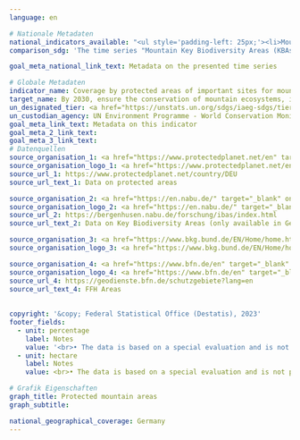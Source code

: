```yaml
---
language: en    

# Nationale Metadaten    
national_indicators_available: "<ul style='padding-left: 25px;'><li>Mountain Key Biodiversity Areas (KBAs) covered by protected areas</li> <li> Mountain regions, covered by protected areas</li> <li> Mountain regions, covered by effective protected areas</li></ul>"    
comparison_sdg: 'The time series "Mountain Key Biodiversity Areas (KBAs) covered by protected areas" is partly compliant with the global metadata. The time series "Mountain regions, covered by protected areas" and "Mountain regions, covered by effective protected areas" provide additional information.'    

goal_meta_national_link_text: Metadata on the presented time series    

# Globale Metadaten    
indicator_name: Coverage by protected areas of important sites for mountain biodiversity    
target_name: By 2030, ensure the conservation of mountain ecosystems, including their biodiversity, in order to enhance their capacity to provide benefits that are essential for sustainable development    
un_designated_tier: <a href="https://unstats.un.org/sdgs/iaeg-sdgs/tier-classification/" title="Click here for more information on the UN tier classification."  target="_blank" onclick="return confirm_alert(this);">Tier I</a>    
un_custodian_agency: UN Environment Programme - World Conservation Monitoring Centre (UNEP-WCMC)<br>United Nations Environment Programme (UNEP)<br>International Union for Conservation of Nature (IUCN)    
goal_meta_link_text: Metadata on this indicator    
goal_meta_2_link_text:     
goal_meta_3_link_text:         
# Datenquellen
source_organisation_1: <a href="https://www.protectedplanet.net/en" target="_blank" onclick="return confirm_alert('');"> Protected Planet </a>
source_organisation_logo_1: <a href="https://www.protectedplanet.net/en" target="_blank" onclick="return confirm_alert('');"><img src="https://g205sdgs.github.io/sdg-indicators/public/OrgImgEn/pp.png" alt="Logo pp" style="height:60px; width:148px"/></a>
source_url_1: https://www.protectedplanet.net/country/DEU
source_url_text_1: Data on protected areas

source_organisation_2: <a href="https://en.nabu.de/" target="_blank" onclick="return confirm_alert('');"> NABU – Naturschutzbund Deutschland e.V. </a>
source_organisation_logo_2: <a href="https://en.nabu.de/" target="_blank" onclick="return confirm_alert('');"><img src="https://g205sdgs.github.io/sdg-indicators/public/OrgImgEn/nabu.png" alt="Logo nabu" style="height:60px; width:148px"/></a>
source_url_2: https://bergenhusen.nabu.de/forschung/ibas/index.html
source_url_text_2: Data on Key Biodiversity Areas (only available in German)

source_organisation_3: <a href="https://www.bkg.bund.de/EN/Home/home.html" target="_blank" onclick="return confirm_alert('');"> Federal Agency for Cartography and Geodesy </a>
source_organisation_logo_3: <a href="https://www.bkg.bund.de/EN/Home/home.html" target="_blank" onclick="return confirm_alert('');"><img src="https://g205sdgs.github.io/sdg-indicators/public/OrgImgEn/bkg.png" alt="Logo bkg" style="height:60px; width:148px"/></a>

source_organisation_4: <a href="https://www.bfn.de/en" target="_blank" onclick="return confirm_alert('');"> Federal Agency for Nature Conservation </a>
source_organisation_logo_4: <a href="https://www.bfn.de/en" target="_blank" onclick="return confirm_alert('');"><img src="https://g205sdgs.github.io/sdg-indicators/public/OrgImgEn/bfn.png" alt="Logo bfn" style="height:60px; width:148px"/></a>
source_url_4: https://geodienste.bfn.de/schutzgebiete?lang=en
source_url_text_4: FFH Areas
    
    
copyright: '&copy; Federal Statistical Office (Destatis), 2023'    
footer_fields:
  - unit: percentage
    label: Notes
    value: '<br>• The data is based on a special evaluation and is not publicly available.<br>• 2010 to 2021 revised data.<br>• Mountain Key Biodiversity Areas (KBAs) covered by protected areas: Share of the total area of mountain KBAs.<br>• Mountain regions, covered by (effective) protected areas: Share of total mountain area.'
  - unit: hectare
    label: Notes
    value: <br>• The data is based on a special evaluation and is not publicly available.<br>• 2010 to 2021 revised data.    

# Grafik Eigenschaften    
graph_title: Protected mountain areas
graph_subtitle:     

national_geographical_coverage: Germany    
---
```


<span></span>